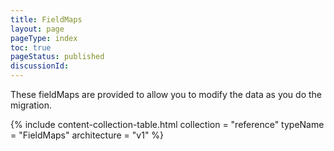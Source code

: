```yaml
---
title: FieldMaps
layout: page
pageType: index
toc: true
pageStatus: published
discussionId:
---
```


These fieldMaps are provided to allow you to modify the data as you do the migration.

{% include content-collection-table.html collection = "reference" typeName = "FieldMaps" architecture = "v1" %}
